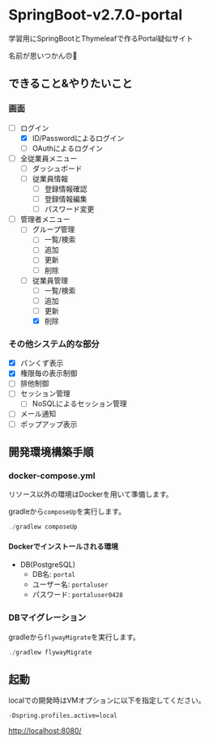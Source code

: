 # SpringBoot-v2.7.0-portal

学習用にSpringBootとThymeleafで作るPortal疑似サイト

名前が思いつかん😠💢

## できること&やりたいこと

### 画面

- [ ] ログイン
    - [x] ID/Passwordによるログイン
    - [ ] OAuthによるログイン
- [ ] 全従業員メニュー
    - [ ] ダッシュボード
    - [ ] 従業員情報
        - [ ] 登録情報確認
        - [ ] 登録情報編集
        - [ ] パスワード変更
- [ ] 管理者メニュー
    - [ ] グループ管理
        - [ ] 一覧/検索
        - [ ] 追加
        - [ ] 更新
        - [ ] 削除
    - [ ] 従業員管理
        - [ ] 一覧/検索
        - [ ] 追加
        - [ ] 更新
        - [x] 削除

### その他システム的な部分

- [x] パンくず表示
- [x] 権限毎の表示制御
- [ ] 排他制御
- [ ] セッション管理
    - [ ] NoSQLによるセッション管理
- [ ] メール通知
- [ ] ポップアップ表示

## 開発環境構築手順

### docker-compose.yml

リソース以外の環境はDockerを用いて準備します。

gradleから`composeUp`を実行します。

```ps1
./gradlew composeUp
```

#### Dockerでインストールされる環境

- DB(PostgreSQL)
    - DB名: `portal`
    - ユーザー名: `portaluser`
    - パスワード: `portaluser0428`

### DBマイグレーション

gradleから`flywayMigrate`を実行します。

```ps1
./gradlew flywayMigrate
```

## 起動

localでの開発時はVMオプションに以下を指定してください。

```
-Dspring.profiles.active=local
```

[http://localhost:8080/](http://localhost:8080/)
